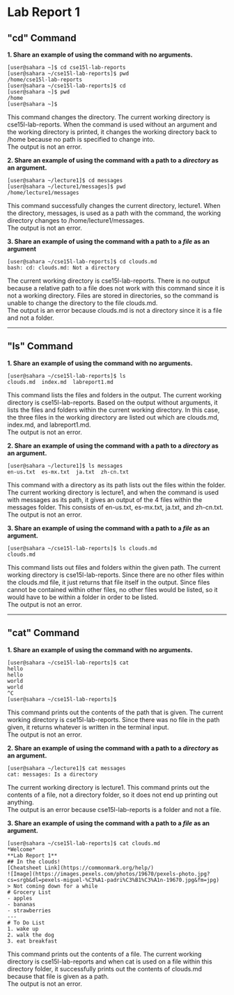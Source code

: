 # Lab Report 1

## "cd" Command

**1. Share an example of using the command with no arguments.**
```
[user@sahara ~]$ cd cse15l-lab-reports
[user@sahara ~/cse15l-lab-reports]$ pwd
/home/cse15l-lab-reports
[user@sahara ~/cse15l-lab-reports]$ cd
[user@sahara ~]$ pwd
/home
[user@sahara ~]$ 
```
This command changes the directory. The current working directory is cse15l-lab-reports. When the command is used without an argument and the working directory is printed, it changes the working directory back to /home because no path is specified to change into.
<br>
The output is not an error.

**2. Share an example of using the command with a path to a *directory* as an argument.**
```
[user@sahara ~/lecture1]$ cd messages
[user@sahara ~/lecture1/messages]$ pwd
/home/lecture1/messages
```
This command successfully changes the current directory, lecture1. When the directory, messages, is used as a path with the command, the working directory changes to /home/lecture1/messages.
<br>
The output is not an error.

**3. Share an example of using the command with a path to a *file* as an argument**
```
[user@sahara ~/cse15l-lab-reports]$ cd clouds.md
bash: cd: clouds.md: Not a directory
```
The current working directory is cse15l-lab-reports. There is no output because a relative path to a file does not work with this command since it is not a working directory. Files are stored in directories, so the command is unable to change the directory to the file clouds.md.
<br>
The output is an error because clouds.md is not a directory since it is a file and not a folder.

---

## "ls" Command

**1. Share an example of using the command with no arguments.**
```
[user@sahara ~/cse15l-lab-reports]$ ls
clouds.md  index.md  labreport1.md
```
This command lists the files and folders in the output. The current working directory is cse15l-lab-reports. Based on the output without arguments, it lists the files and folders within the current working directory. In this case, the three files in the working directory are listed out which are clouds.md, index.md, and labreport1.md.
<br>
The output is not an error.

**2. Share an example of using the command with a path to a *directory* as an argument.**
```
[user@sahara ~/lecture1]$ ls messages
en-us.txt  es-mx.txt  ja.txt  zh-cn.txt
```
This command with a directory as its path lists out the files within the folder. The current working directory is lecture1, and when the command is used with messages as its path, it gives an output of the 4 files within the messages folder. This consists of en-us.txt, es-mx.txt, ja.txt, and zh-cn.txt.
<br>
The output is not an error.

**3. Share an example of using the command with a path to a *file* as an argument.**
```
[user@sahara ~/cse15l-lab-reports]$ ls clouds.md
clouds.md
```
This command lists out files and folders within the given path. The current working directory is cse15l-lab-reports. Since there are no other files within the clouds.md file, it just returns that file itself in the output. Since files cannot be contained within other files, no other files would be listed, so it would have to be within a folder in order to be listed.
<br>
The output is not an error.

---

## "cat" Command

**1. Share an example of using the command with no arguments.**
```
[user@sahara ~/cse15l-lab-reports]$ cat
hello
hello
world 
world
^C
[user@sahara ~/cse15l-lab-reports]$ 
```
This command prints out the contents of the path that is given. The current working directory is cse15l-lab-reports. Since there was no file in the path given, it returns whatever is written in the terminal input.
<br>
The output is not an error.

**2. Share an example of using the command with a path to a *directory* as an argument.**
```
[user@sahara ~/lecture1]$ cat messages
cat: messages: Is a directory
```
The current working directory is lecture1. This command prints out the contents of a file, not a directory folder, so it does not end up printing out anything.
<br>
The output is an error because cse15l-lab-reports is a folder and not a file.

**3. Share an example of using the command with a path to a *file* as an argument.**
```
[user@sahara ~/cse15l-lab-reports]$ cat clouds.md
*Welcome*
**Lab Report 1**
## In the clouds!
[Cheatsheet Link](https://commonmark.org/help/)
![Image](https://images.pexels.com/photos/19670/pexels-photo.jpg?cs=srgb&dl=pexels-miguel-%C3%A1-padri%C3%B1%C3%A1n-19670.jpg&fm=jpg)
> Not coming down for a while
# Grocery List
- apples
- bananas
- strawberries
---
# To Do List
1. wake up
2. walk the dog
3. eat breakfast
```
This command prints out the contents of a file. The current working directory is cse15l-lab-reports and when cat is used on a file within this directory folder, it successfully prints out the contents of clouds.md because that file is given as a path.
<br>
The output is not an error.
